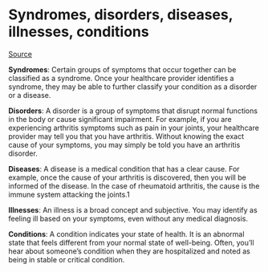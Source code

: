 # Syndromes, disorders, diseases, illnesses, conditions

[Source](https://www.verywellhealth.com/disease-vs-disorder-5092243)

**Syndromes**: Certain groups of symptoms that occur together can be classified as a syndrome. Once your healthcare provider identifies a syndrome, they may be able to further classify your condition as a disorder or a disease.

**Disorders**: A disorder is a group of symptoms that disrupt normal functions in the body or cause significant impairment. For example, if you are experiencing arthritis symptoms such as pain in your joints, your healthcare provider may tell you that you have arthritis. Without knowing the exact cause of your symptoms, you may simply be told you have an arthritis disorder.

**Diseases**: A disease is a medical condition that has a clear cause. For example, once the cause of your arthritis is discovered, then you will be informed of the disease. In the case of rheumatoid arthritis, the cause is the immune system attacking the joints.1

**Illnesses**: An illness is a broad concept and subjective. You may identify as feeling ill based on your symptoms, even without any medical diagnosis.

**Conditions**: A condition indicates your state of health. It is an abnormal state that feels different from your normal state of well-being. Often, you’ll hear about someone’s condition when they are hospitalized and noted as being in stable or critical condition. 
